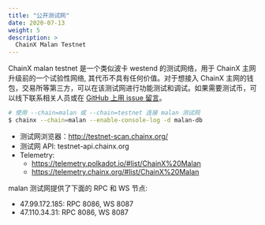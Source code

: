 ```yaml
---
title: "公开测试网"
date: 2020-07-13
weight: 5
description: >
  ChainX Malan Testnet
---
```


ChainX malan testnet 是一个类似波卡 westend 的测试网络，用于 ChainX 主网升级前的一个试验性网络, 其代币不具有任何价值。对于想接入 ChainX 主网的钱包，交易所等第三方，可以在该测试网进行功能测试和调试。如果需要测试币，可以线下联系相关人员或在 [GitHub 上用 issue 留言](https://github.com/chainx-org/ChainX/issues/new)。

```bash
# 使用 --chain=malan 或 --chain=testnet 连接 malan 测试网
$ chainx --chain=malan --enable-console-log -d malan-db
```

- 测试网浏览器：http://testnet-scan.chainx.org/
- 测试网 API: testnet-api.chainx.org
- Telemetry:
  - https://telemetry.polkadot.io/#list/ChainX%20Malan
  - https://telemetry.chainx.org/#list/ChainX%20Malan

malan 测试网提供了下面的 RPC 和 WS 节点:

- 47.99.172.185: RPC 8086, WS 8087
- 47.110.34.31: RPC 8086, WS 8087
